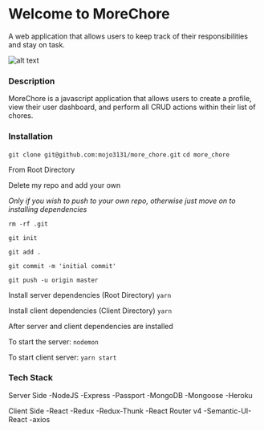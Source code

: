 # Welcome to MoreChore
A web application that allows users to keep track of their responsibilities and stay on task.

![alt text](https://iconorbit.com/icons/256-watermark/1604201616155297748-Checkmark%20Pad.jpg "Get you chores done")

### Description
MoreChore is a javascript application that allows users to create a profile, view their user dashboard, and perform all CRUD actions within their list of chores. 

### Installation
`git clone git@github.com:mojo3131/more_chore.git`
`cd more_chore`

From Root Directory

Delete my repo and add your own

*Only if you wish to push to your own repo, otherwise just move on to installing dependencies*

`rm -rf .git`

`git init`

`git add .`

`git commit -m 'initial commit'`

`git push -u origin master`

Install server dependencies (Root Directory)
`yarn`

Install client dependencies (Client Directory)
`yarn`

After server and client dependencies are installed

To start the server:
`nodemon`

To start client server:
`yarn start`

### Tech Stack

Server Side
-NodeJS
-Express
-Passport
-MongoDB
-Mongoose
-Heroku

Client Side
-React
-Redux
-Redux-Thunk
-React Router v4
-Semantic-UI-React
-axios



